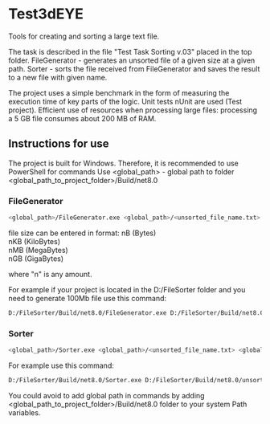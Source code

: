 # Test3dEYE

Tools for creating and sorting a large text file.

The task is described in the file "Test Task Sorting v.03" placed in the top folder.
FileGenerator - generates an unsorted file of a given size at a given path.
Sorter - sorts the file received from FileGenerator and saves the result to a new file with given name.

The project uses a simple benchmark in the form of measuring the execution time of key parts of the logic.
Unit tests nUnit are used (Test project).
Efficient use of resources when processing large files: processing a 5 GB file consumes about 200 MB of RAM.

## Instructions for use
The project is built for Windows. Therefore, it is recommended to use PowerShell for commands
Use <global_path> - global path to folder  <global_path_to_project_folder>/Build/net8.0

### FileGenerator

```bash
<global_path>/FileGenerator.exe <global_path>/<unsorted_file_name.txt> <file_size>
```
file size can be entered in format:
nB (Bytes)  
nKB (KiloBytes)  
nMB (MegaBytes)  
nGB (GigaBytes)

where "n" is any amount.

For example if your project is located in the D:/FileSorter folder and you need to generate 100Mb file use this command:

```bash
D:/FileSorter/Build/net8.0/FileGenerator.exe D:/FileSorter/Build/net8.0/unsorted.txt 100Mb
```

### Sorter 

```bash
<global_path>/Sorter.exe <global_path>/<unsorted_file_name.txt> <global_path>/<sorted_file_name.txt><file_size>
```
For example use this command:

```bash
D:/FileSorter/Build/net8.0/Sorter.exe D:/FileSorter/Build/net8.0/unsorted.txt D:/FileSorter/Build/net8.0/sorted.txt
```

You could avoid to add global path in commands by adding <global_path_to_project_folder>/Build/net8.0 folder to your system Path variables.